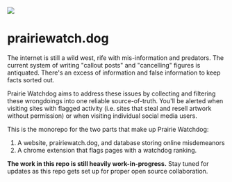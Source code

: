 ![](https://upload.wikimedia.org/wikipedia/commons/c/c7/Cynomys_ludovicianus_-Paignton_Zoo%2C_Devon%2C_England-8a.jpg)
# prairiewatch.dog
The internet is still a wild west, rife with mis-information and predators. The current system of writing "callout posts" and "cancelling" figures is antiquated. There's an excess of information and false information to keep facts sorted out.

Prairie Watchdog aims to address these issues by collecting and filtering these wrongdoings into one reliable source-of-truth. You'll be alerted when visiting sites with flagged activity (i.e. sites that steal and resell artwork without permission) or when visiting individual social media users.

This is the monorepo for the two parts that make up Prairie Watchdog:
1) A website, prairiewatch.dog, and database storing online misdemeanors
2) A chrome extension that flags pages with a watchdog ranking.

**The work in this repo is still heavily work-in-progress.** Stay tuned for updates as this repo gets set up for proper open source collaboration.

